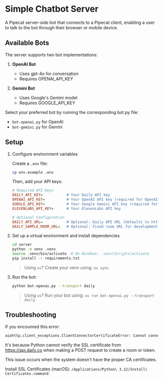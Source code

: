 # Simple Chatbot Server

A Pipecat server-side bot that connects to a Pipecat client, enabling a user to talk to the bot through their browser or mobile device.

## Available Bots

The server supports two bot implementations:

1. **OpenAI Bot**

   - Uses gpt-4o for conversation
   - Requires OPENAI_API_KEY

2. **Gemini Bot**
   - Uses Google's Gemini model
   - Requires GOOGLE_API_KEY

Select your preferred bot by running the corresponding bot.py file:

- `bot-openai.py` for OpenAI
- `bot-gemini.py` for Gemini

## Setup

1. Configure environment variables

   Create a `.env` file:

   ```bash
   cp env.example .env
   ```

   Then, add your API keys:

   ```ini
   # Required API Keys
   DAILY_API_KEY=           # Your Daily API key
   OPENAI_API_KEY=          # Your OpenAI API key (required for OpenAI bot)
   GOOGLE_API_KEY=          # Your Google Gemini API key (required for Gemini bot)
   ELEVENLABS_API_KEY=      # Your ElevenLabs API key

   # Optional Configuration
   DAILY_API_URL=           # Optional: Daily API URL (defaults to https://api.daily.co/v1)
   DAILY_SAMPLE_ROOM_URL=   # Optional: Fixed room URL for development
   ```

2. Set up a virtual environment and install dependencies

   ```bash
   cd server
   python -m venv .venv
   source .venv/bin/activate  # On Windows: .venv\Scripts\activate
   pip install -r requirements.txt
   ```

   > Using `uv`? Create your venv using: `uv sync`

3. Run the bot:

   ```bash
   python bot-openai.py --transport daily
   ```

   > Using `uv`? Run your bot using: `uv run bot-openai.py --transport daily`

## Troubleshooting

If you encounred this error:

```bash
aiohttp.client_exceptions.ClientConnectorCertificateError: Cannot connect to host api.daily.co:443 ssl:True [SSLCertVerificationError: (1, '[SSL: CERTIFICATE_VERIFY_FAILED] certificate verify failed: unable to get local issuer certificate (_ssl.c:1000)')]
```

It's because Python cannot verify the SSL certificate from https://api.daily.co when making a POST request to create a room or token.

This issue occurs when the system doesn't have the proper CA certificates.

Install SSL Certificates (macOS): `/Applications/Python\ 3.12/Install\ Certificates.command`
